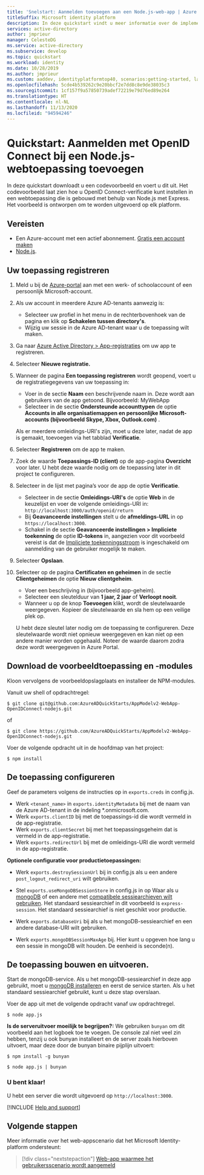 ```yaml
---
title: 'Snelstart: Aanmelden toevoegen aan een Node.js-web-app | Azure'
titleSuffix: Microsoft identity platform
description: In deze quickstart vindt u meer informatie over de implementatie van verificatie in een Node.js-webtoepassing met behulp van OpenID Connect.
services: active-directory
author: jmprieur
manager: CelesteDG
ms.service: active-directory
ms.subservice: develop
ms.topic: quickstart
ms.workload: identity
ms.date: 10/28/2019
ms.author: jmprieur
ms.custom: aaddev, identityplatformtop40, scenarios:getting-started, languages:ASP.NET, devx-track-js
ms.openlocfilehash: 5cde4b539262c9e20bbcf2e7dd8c8e9de38035c3
ms.sourcegitcommit: 1cf157f9a57850739adef72219e79d76ed89e264
ms.translationtype: HT
ms.contentlocale: nl-NL
ms.lasthandoff: 11/13/2020
ms.locfileid: "94594246"
---
```

# <a name="quickstart-add-sign-in-using-openid-connect-to-a-nodejs-web-app"></a>Quickstart: Aanmelden met OpenID Connect bij een Node.js-webtoepassing toevoegen

In deze quickstart downloadt u een codevoorbeeld en voert u dit uit. Het codevoorbeeld laat zien hoe u OpenID Connect-verificatie kunt instellen in een webtoepassing die is gebouwd met behulp van Node.js met Express. Het voorbeeld is ontworpen om te worden uitgevoerd op elk platform.

## <a name="prerequisites"></a>Vereisten

- Een Azure-account met een actief abonnement. [Gratis een account maken](https://azure.microsoft.com/free/?WT.mc_id=A261C142F)
- [Node.js](https://nodejs.org/en/download/).

## <a name="register-your-application"></a>Uw toepassing registreren
1. Meld u bij de [Azure-portal](https://portal.azure.com/) aan met een werk- of schoolaccount of een persoonlijk Microsoft-account.
1. Als uw account in meerdere Azure AD-tenants aanwezig is:
    - Selecteer uw profiel in het menu in de rechterbovenhoek van de pagina en klik op **Schakelen tussen directory's**.
    - Wijzig uw sessie in de Azure AD-tenant waar u de toepassing wilt maken.

1. Ga naar [Azure Active Directory > App-registraties](https://go.microsoft.com/fwlink/?linkid=2083908) om uw app te registreren.

1. Selecteer **Nieuwe registratie.**

1. Wanneer de pagina **Een toepassing registreren** wordt geopend, voert u de registratiegegevens van uw toepassing in:
    - Voer in de sectie **Naam** een beschrijvende naam in. Deze wordt aan gebruikers van de app getoond. Bijvoorbeeld: MyWebApp
    - Selecteer in de sectie **Ondersteunde accounttypen** de optie **Accounts in alle organisatiemappen en persoonlijke Microsoft-accounts (bijvoorbeeld Skype, Xbox, Outlook.com)** .

    Als er meerdere omleidings-URI's zijn, moet u deze later, nadat de app is gemaakt, toevoegen via het tabblad **Verificatie**.

1. Selecteer **Registreren** om de app te maken.

1. Zoek de waarde **Toepassings-ID (client)** op de app-pagina **Overzicht** voor later. U hebt deze waarde nodig om de toepassing later in dit project te configureren.

1. Selecteer in de lijst met pagina’s voor de app de optie **Verificatie**.
    - Selecteer in de sectie **Omleidings-URI's** de optie **Web** in de keuzelijst en voer de volgende omleidings-URI in: `http://localhost:3000/auth/openid/return`
    - Bij **Geavanceerde instellingen** stelt u de **afmeldings-URL** in op `https://localhost:3000`.
    - Schakel in de sectie **Geavanceerde instellingen > Impliciete toekenning** de optie **ID-tokens** in, aangezien voor dit voorbeeld vereist is dat de [Impliciete toekenningsstroom](https://docs.microsoft.com/azure/active-directory/develop/v2-oauth2-implicit-grant-flow) is ingeschakeld om aanmelding van de gebruiker mogelijk te maken.

1. Selecteer **Opslaan**.

1. Selecteer op de pagina **Certificaten en geheimen** in de sectie **Clientgeheimen** de optie **Nieuw clientgeheim**.
    - Voer een beschrijving in (bijvoorbeeld app-geheim).
    - Selecteer een sleutelduur van **1 jaar, 2 jaar** of **Verloopt nooit**.
    - Wanneer u op de knop **Toevoegen** klikt, wordt de sleutelwaarde weergegeven. Kopieer de sleutelwaarde en sla hem op een veilige plek op.

    U hebt deze sleutel later nodig om de toepassing te configureren. Deze sleutelwaarde wordt niet opnieuw weergegeven en kan niet op een andere manier worden opgehaald. Noteer de waarde daarom zodra deze wordt weergegeven in Azure Portal.

## <a name="download-the-sample-application-and-modules"></a>Download de voorbeeldtoepassing en -modules

Kloon vervolgens de voorbeeldopslagplaats en installeer de NPM-modules.

Vanuit uw shell of opdrachtregel:

`$ git clone git@github.com:AzureADQuickStarts/AppModelv2-WebApp-OpenIDConnect-nodejs.git`

of

`$ git clone https://github.com/AzureADQuickStarts/AppModelv2-WebApp-OpenIDConnect-nodejs.git`

Voer de volgende opdracht uit in de hoofdmap van het project:

`$ npm install`

## <a name="configure-the-application"></a>De toepassing configureren

Geef de parameters volgens de instructies op in `exports.creds` in config.js.

* Werk `<tenant_name>` in `exports.identityMetadata` bij met de naam van de Azure AD-tenant in de indeling \*.onmicrosoft.com.
* Werk `exports.clientID` bij met de toepassings-id die wordt vermeld in de app-registratie.
* Werk `exports.clientSecret` bij met het toepassingsgeheim dat is vermeld in de app-registratie.
* Werk `exports.redirectUrl` bij met de omleidings-URI die wordt vermeld in de app-registratie.

**Optionele configuratie voor productietoepassingen:**

* Werk `exports.destroySessionUrl` bij in config.js als u een andere `post_logout_redirect_uri` wilt gebruiken.

* Stel `exports.useMongoDBSessionStore` in config.js in op Waar als u [mongoDB](https://www.mongodb.com) of een andere met [ compatibele sessiearchieven wilt gebruiken](https://github.com/expressjs/session#compatible-session-stores).
Het standaard sessiearchief in dit voorbeeld is `express-session`. Het standaard sessiearchief is niet geschikt voor productie.

* Werk `exports.databaseUri` bij als u het mongoDB-sessiearchief en een andere database-URI wilt gebruiken.

* Werk `exports.mongoDBSessionMaxAge` bij. Hier kunt u opgeven hoe lang u een sessie in mongoDB wilt houden. De eenheid is seconde(n).

## <a name="build-and-run-the-application"></a>De toepassing bouwen en uitvoeren.

Start de mongoDB-service. Als u het mongoDB-sessiearchief in deze app gebruikt, moet u [mongoDB installeren](http://www.mongodb.org/) en eerst de service starten. Als u het standaard sessiearchief gebruikt, kunt u deze stap overslaan.

Voer de app uit met de volgende opdracht vanaf uw opdrachtregel.

```
$ node app.js
```

**Is de serveruitvoer moeilijk te begrijpen?:** We gebruiken `bunyan` om dit voorbeeld aan het logboek toe te voegen. De console zal niet veel zin hebben, tenzij u ook bunyan installeert en de server zoals hierboven uitvoert, maar deze door de bunyan binaire pijplijn uitvoert:

```
$ npm install -g bunyan

$ node app.js | bunyan
```

### <a name="youre-done"></a>U bent klaar!

U hebt een server die wordt uitgevoerd op `http://localhost:3000`.

[!INCLUDE [Help and support](../../../includes/active-directory-develop-help-support-include.md)]

## <a name="next-steps"></a>Volgende stappen
Meer informatie over het web-appscenario dat het Microsoft Identity-platform ondersteunt:
> [!div class="nextstepaction"]
> [Web-app waarmee het gebruikersscenario wordt aangemeld](scenario-web-app-sign-user-overview.md)
